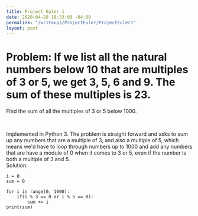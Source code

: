 ```yaml
---
title: Project Euler 1
date: 2020-04-28 18:33:00 -04:00
permalink: "/writeups/ProjectEuler/ProjectEuler1"
layout: post
---
```


# Problem: If we list all the natural numbers below 10 that are multiples of 3 or 5, we get 3, 5, 6 and 9. The sum of these multiples is 23.
Find the sum of all the multiples of 3 or 5 below 1000.

<br/>

Implemented in Python 3. The problem is straight forward and asks to sum up any numbers that are a multiple of 3, and also a multiple of 5, which means we'd have to loop through numbers up to 1000 and add any numbers that are have a modulo of 0 when it comes to 3 or 5, even if the number is both a multiple of 3 and 5. 
<br/>
Solution:
```
i = 0
sum = 0

for i in range(0, 1000):
    if(i % 3 == 0 or i % 5 == 0):
        sum += i
print(sum)
```